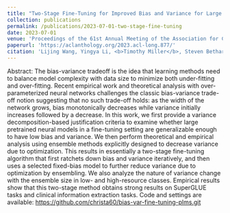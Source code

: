 ```yaml
---
title: "Two-Stage Fine-Tuning for Improved Bias and Variance for Large Pretrained Language Models"
collection: publications
permalink: /publications/2023-07-01-two-stage-fine-tuning
date: 2023-07-01
venue: 'Proceedings of the 61st Annual Meeting of the Association for Computational Linguistics (Volume 1: Long Papers)'
paperurl: 'https://aclanthology.org/2023.acl-long.877/'
citation: 'Lijing Wang, Yingya Li, <b>Timothy Miller</b>, Steven Bethard, and Guergana Savova. 2023. Two-Stage Fine-Tuning for Improved Bias and Variance for Large Pretrained Language Models. In Proceedings of the 61st Annual Meeting of the Association for Computational Linguistics (Volume 1: Long Papers), pages 15746–15761, Toronto, Canada. Association for Computational Linguistics.'
---
```

Abstract: The bias-variance tradeoff is the idea that learning methods need to balance model complexity with data size to minimize both under-fitting and over-fitting. Recent empirical work and theoretical analysis with over-parameterized neural networks challenges the classic bias-variance trade-off notion suggesting that no such trade-off holds: as the width of the network grows, bias monotonically decreases while variance initially increases followed by a decrease. In this work, we first provide a variance decomposition-based justification criteria to examine whether large pretrained neural models in a fine-tuning setting are generalizable enough to have low bias and variance. We then perform theoretical and empirical analysis using ensemble methods explicitly designed to decrease variance due to optimization. This results in essentially a two-stage fine-tuning algorithm that first ratchets down bias and variance iteratively, and then uses a selected fixed-bias model to further reduce variance due to optimization by ensembling. We also analyze the nature of variance change with the ensemble size in low- and high-resource classes. Empirical results show that this two-stage method obtains strong results on SuperGLUE tasks and clinical information extraction tasks. Code and settings are available: https://github.com/christa60/bias-var-fine-tuning-plms.git